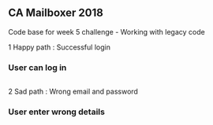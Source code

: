 ## CA Mailboxer 2018

Code base for week 5 challenge - Working with legacy code

1 Happy path : Successful login

### User can log in 
```
```
 
2 Sad path : Wrong email and password

### User enter wrong details
```


```




